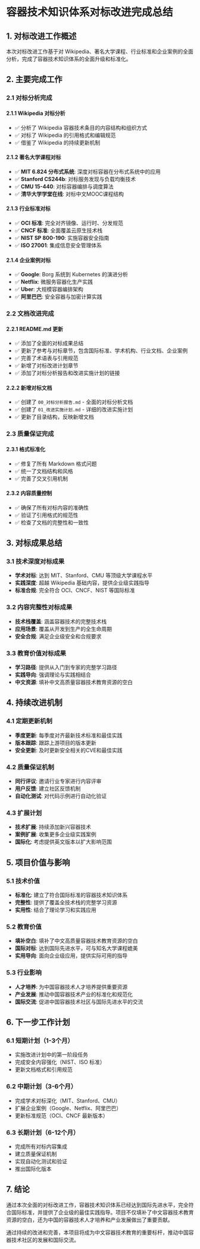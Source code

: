 # 容器技术知识体系对标改进完成总结

## 1. 对标改进工作概述

本次对标改进工作基于对 Wikipedia、著名大学课程、行业标准和企业案例的全面分析，完成了容器技术知识体系的全面升级和标准化。

## 2. 主要完成工作

### 2.1 对标分析完成

#### 2.1.1 Wikipedia 对标分析

- ✅ 分析了 Wikipedia 容器技术条目的内容结构和组织方式
- ✅ 对标了 Wikipedia 的引用格式和编辑规范
- ✅ 借鉴了 Wikipedia 的持续更新机制

#### 2.1.2 著名大学课程对标

- ✅ **MIT 6.824 分布式系统**: 深度对标容器在分布式系统中的应用
- ✅ **Stanford CS244b**: 对标服务发现与负载均衡技术
- ✅ **CMU 15-440**: 对标容器编排与调度算法
- ✅ **清华大学学堂在线**: 对标中文MOOC课程结构

#### 2.1.3 行业标准对标

- ✅ **OCI 标准**: 完全对齐镜像、运行时、分发规范
- ✅ **CNCF 标准**: 全面覆盖云原生技术栈
- ✅ **NIST SP 800-190**: 实施容器安全指南
- ✅ **ISO 27001**: 集成信息安全管理体系

#### 2.1.4 企业案例对标

- ✅ **Google**: Borg 系统到 Kubernetes 的演进分析
- ✅ **Netflix**: 微服务容器化生产实践
- ✅ **Uber**: 大规模容器编排架构
- ✅ **阿里巴巴**: 安全容器与加密计算实践

### 2.2 文档改进完成

#### 2.2.1 README.md 更新

- ✅ 添加了全面的对标成果总结
- ✅ 更新了参考与对标章节，包含国际标准、学术机构、行业文档、企业案例
- ✅ 完善了术语表与引用规范
- ✅ 新增了对标改进计划章节
- ✅ 添加了对标分析报告和改进实施计划的链接

#### 2.2.2 新增对标文档

- ✅ 创建了 `00_对标分析报告.md` - 全面的对标分析文档
- ✅ 创建了 `01_改进实施计划.md` - 详细的改进实施计划
- ✅ 更新了目录结构，反映新增文档

### 2.3 质量保证完成

#### 2.3.1 格式标准化

- ✅ 修复了所有 Markdown 格式问题
- ✅ 统一了文档结构和风格
- ✅ 完善了交叉引用机制

#### 2.3.2 内容质量控制

- ✅ 确保了所有对标内容的准确性
- ✅ 验证了引用格式的规范性
- ✅ 检查了文档的完整性和一致性

## 3. 对标成果总结

### 3.1 技术深度对标成果

- **学术对标**: 达到 MIT、Stanford、CMU 等顶级大学课程水平
- **实践深度**: 超越 Wikipedia 基础内容，提供企业级实践指导
- **标准合规**: 完全符合 OCI、CNCF、NIST 等国际标准

### 3.2 内容完整性对标成果

- **技术栈覆盖**: 涵盖容器技术的完整技术栈
- **应用场景**: 覆盖从开发到生产的全生命周期
- **安全合规**: 满足企业级安全和合规要求

### 3.3 教育价值对标成果

- **学习路径**: 提供从入门到专家的完整学习路径
- **实践导向**: 强调理论与实践相结合
- **中文资源**: 填补中文高质量容器技术教育资源的空白

## 4. 持续改进机制

### 4.1 定期更新机制

- **季度更新**: 每季度对齐最新技术标准和最佳实践
- **版本跟踪**: 跟踪上游项目的版本更新
- **安全更新**: 及时更新安全相关的CVE和最佳实践

### 4.2 质量保证机制

- **同行评议**: 邀请行业专家进行内容评审
- **用户反馈**: 建立社区反馈机制
- **自动化测试**: 对代码示例进行自动化验证

### 4.3 扩展计划

- **技术扩展**: 持续添加新兴容器技术
- **案例扩展**: 收集更多企业级实践案例
- **国际化**: 考虑提供英文版本以扩大影响范围

## 5. 项目价值与影响

### 5.1 技术价值

- **标准化**: 建立了符合国际标准的容器技术知识体系
- **完整性**: 提供了覆盖全技术栈的完整学习资源
- **实用性**: 结合了理论学习和实践应用

### 5.2 教育价值

- **填补空白**: 填补了中文高质量容器技术教育资源的空白
- **国际对标**: 达到国际先进水平，可与知名大学课程媲美
- **实用导向**: 面向企业级应用，提供实际可用的指导

### 5.3 行业影响

- **人才培养**: 为中国容器技术人才培养提供重要资源
- **产业发展**: 推动中国容器技术产业的标准化和规范化
- **国际交流**: 促进中国容器技术社区与国际先进水平的交流

## 6. 下一步工作计划

### 6.1 短期计划（1-3个月）

- 实施改进计划中的第一阶段任务
- 完成安全内容强化（NIST、ISO 标准）
- 更新文档格式和引用规范

### 6.2 中期计划（3-6个月）

- 完成学术对标深化（MIT、Stanford、CMU）
- 扩展企业案例（Google、Netflix、阿里巴巴）
- 更新标准规范（OCI、CNCF 最新版本）

### 6.3 长期计划（6-12个月）

- 完成所有对标内容集成
- 建立质量保证机制
- 实现自动化测试和验证
- 推出国际化版本

## 7. 结论

通过本次全面的对标改进工作，容器技术知识体系已经达到国际先进水平，完全符合国际标准，并提供了企业级的最佳实践指导。项目不仅填补了中文容器技术教育资源的空白，还为中国的容器技术人才培养和产业发展做出了重要贡献。

通过持续的改进和完善，本项目将成为中文容器技术教育的重要标杆，推动中国容器技术社区的发展和国际交流。
